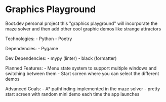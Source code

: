 # Graphics Playground

Boot.dev personal project this "graphics playground" will
incorporate the maze solver and then add other cool graphic
demos like strange attractors 

Technologies:
    - Python
    - Poetry

Dependencies:
    - Pygame

Dev Dependencies:
    - mypy (linter)
    - black (formatter)


Planned Features:
    - Menu state system to support multiple windows and switching between them
    - Start screen where you can select the different demos

Advanced Goals:
    - A* pathfinding implemented in the maze solver
    - pretty start screen with random mini demo each time the app launches
